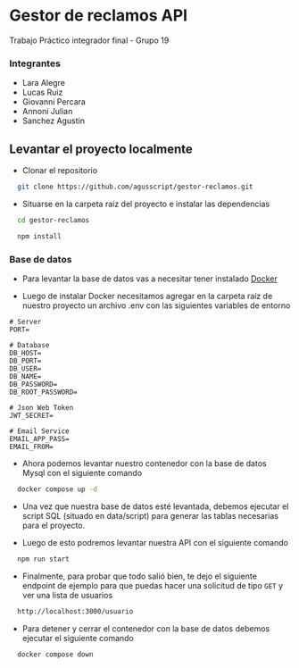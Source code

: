 # Gestor de reclamos API

Trabajo Práctico integrador final - Grupo 19

### Integrantes

- Lara Alegre
- Lucas Ruiz
- Giovanni Percara
- Annoni Julian
- Sanchez Agustin

## Levantar el proyecto localmente

- Clonar el repositorio

```bash
  git clone https://github.com/agusscript/gestor-reclamos.git
```

- Situarse en la carpeta raíz del proyecto e instalar las dependencias

```bash
  cd gestor-reclamos
```

```bash
  npm install
```

### Base de datos

- Para levantar la base de datos vas a necesitar tener instalado [Docker](https://docs.docker.com/engine/install/)

- Luego de instalar Docker necesitamos agregar en la carpeta raíz de nuestro proyecto un archivo .env con las siguientes variables de entorno

```
# Server
PORT=

# Database
DB_HOST=
DB_PORT=
DB_USER=
DB_NAME=
DB_PASSWORD=
DB_ROOT_PASSWORD=

# Json Web Token
JWT_SECRET=

# Email Service
EMAIL_APP_PASS=
EMAIL_FROM=
```

- Ahora podemos levantar nuestro contenedor con la base de datos Mysql con el siguiente comando

```bash
  docker compose up -d
```

- Una vez que nuestra base de datos esté levantada, debemos ejecutar el script SQL (situado en data/script) para generar las tablas necesarias para el proyecto. 

- Luego de esto podremos levantar nuestra API con el siguiente comando

```bash
  npm run start
```

- Finalmente, para probar que todo salió bien, te dejo el siguiente endpoint de ejemplo para que puedas hacer una solicitud de tipo `GET` y ver una lista de usuarios

```bash
  http://localhost:3000/usuario
```

- Para detener y cerrar el contenedor con la base de datos debemos ejecutar el siguiente comando

```bash
  docker compose down
```
